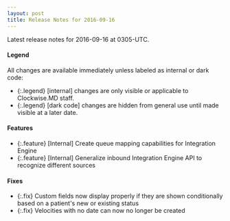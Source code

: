 ```yaml
---
layout: post
title: Release Notes for 2016-09-16
---
```


Latest release notes for 2016-09-16 at 0305-UTC.

<div class='legend' markdown='1'>

#### Legend

All changes are available immediately unless labeled as internal or dark code:

- {:.legend} [internal] changes are only visible or applicable to Clockwise.MD staff.
- {:.legend} [dark code] changes are hidden from general use until made visible at a later date.

</div>

<div class='features' markdown='1'>

#### Features

- {:.feature} [Internal] Create queue mapping capabilities for Integration Engine
- {:.feature} [Internal] Generalize inbound Integration Engine API to recognize different sources

</div>

<div class='fixes' markdown='1'>

#### Fixes

- {:.fix} Custom fields now display properly if they are shown conditionally based on a patient's new or existing status
- {:.fix} Velocities with no date can now no longer be created

</div>
